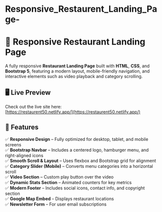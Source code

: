 
# Responsive_Restaurent_Landing_Page-


# 🍔 Responsive Restaurant Landing Page

A fully responsive **Restaurant Landing Page** built with **HTML**, **CSS**, and **Bootstrap 5**, featuring a modern layout, mobile-friendly navigation, and interactive elements such as video playback and category scrolling.



## 🖥️ Live Preview

Check out the live site here:  
[https://restaurent50.netlify.app/](https://restaurent50.netlify.app/)



## 🚀 Features

✅ **Responsive Design** – Fully optimized for desktop, tablet, and mobile screens  
✅ **Bootstrap Navbar** – Includes a centered logo, hamburger menu, and right-aligned icons  
✅ **Smooth Scroll & Layout** – Uses flexbox and Bootstrap grid for alignment  
✅ **Category Slider (Mobile)** – Converts menu categories into a horizontal scroll  
✅ **Video Section** – Custom play button over the video  
✅ **Dynamic Stats Section** – Animated counters for key metrics  
✅ **Modern Footer** – Includes social icons, contact info, and copyright section  
✅ **Google Map Embed** – Displays restaurant locations  
✅ **Newsletter Form** – For user email subscriptions  



